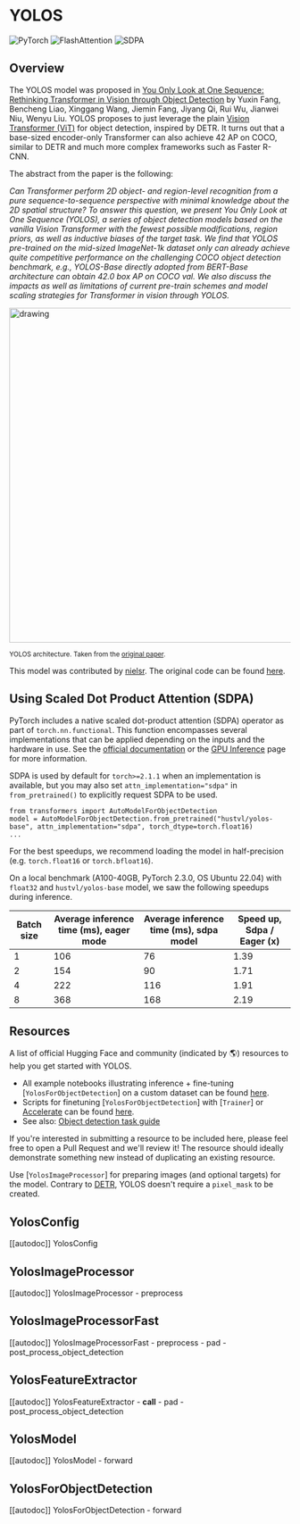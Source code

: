 <!--Copyright 2022 The HuggingFace Team. All rights reserved.

Licensed under the Apache License, Version 2.0 (the "License"); you may not use this file except in compliance with
the License. You may obtain a copy of the License at

http://www.apache.org/licenses/LICENSE-2.0

Unless required by applicable law or agreed to in writing, software distributed under the License is distributed on
an "AS IS" BASIS, WITHOUT WARRANTIES OR CONDITIONS OF ANY KIND, either express or implied. See the License for the
specific language governing permissions and limitations under the License.

⚠️ Note that this file is in Markdown but contain specific syntax for our doc-builder (similar to MDX) that may not be
rendered properly in your Markdown viewer.

-->

# YOLOS

<div class="flex flex-wrap space-x-1">
<img alt="PyTorch" src="https://img.shields.io/badge/PyTorch-DE3412?style=flat&logo=pytorch&logoColor=white">
<img alt="FlashAttention" src="https://img.shields.io/badge/%E2%9A%A1%EF%B8%8E%20FlashAttention-eae0c8?style=flat">
<img alt="SDPA" src="https://img.shields.io/badge/SDPA-DE3412?style=flat&logo=pytorch&logoColor=white">
</div>

## Overview

The YOLOS model was proposed in [You Only Look at One Sequence: Rethinking Transformer in Vision through Object Detection](https://arxiv.org/abs/2106.00666) by Yuxin Fang, Bencheng Liao, Xinggang Wang, Jiemin Fang, Jiyang Qi, Rui Wu, Jianwei Niu, Wenyu Liu.
YOLOS proposes to just leverage the plain [Vision Transformer (ViT)](vit) for object detection, inspired by DETR. It turns out that a base-sized encoder-only Transformer can also achieve 42 AP on COCO, similar to DETR and much more complex frameworks such as Faster R-CNN.

The abstract from the paper is the following:

*Can Transformer perform 2D object- and region-level recognition from a pure sequence-to-sequence perspective with minimal knowledge about the 2D spatial structure? To answer this question, we present You Only Look at One Sequence (YOLOS), a series of object detection models based on the vanilla Vision Transformer with the fewest possible modifications, region priors, as well as inductive biases of the target task. We find that YOLOS pre-trained on the mid-sized ImageNet-1k dataset only can already achieve quite competitive performance on the challenging COCO object detection benchmark, e.g., YOLOS-Base directly adopted from BERT-Base architecture can obtain 42.0 box AP on COCO val. We also discuss the impacts as well as limitations of current pre-train schemes and model scaling strategies for Transformer in vision through YOLOS.*

<img src="https://huggingface.co/datasets/huggingface/documentation-images/resolve/main/yolos_architecture.png"
alt="drawing" width="600"/>

<small> YOLOS architecture. Taken from the <a href="https://arxiv.org/abs/2106.00666">original paper</a>.</small>

This model was contributed by [nielsr](https://huggingface.co/nielsr). The original code can be found [here](https://github.com/hustvl/YOLOS).

## Using Scaled Dot Product Attention (SDPA)

PyTorch includes a native scaled dot-product attention (SDPA) operator as part of `torch.nn.functional`. This function 
encompasses several implementations that can be applied depending on the inputs and the hardware in use. See the 
[official documentation](https://pytorch.org/docs/stable/generated/torch.nn.functional.scaled_dot_product_attention.html) 
or the [GPU Inference](https://huggingface.co/docs/transformers/main/en/perf_infer_gpu_one#pytorch-scaled-dot-product-attention)
page for more information.

SDPA is used by default for `torch>=2.1.1` when an implementation is available, but you may also set 
`attn_implementation="sdpa"` in `from_pretrained()` to explicitly request SDPA to be used.

```
from transformers import AutoModelForObjectDetection
model = AutoModelForObjectDetection.from_pretrained("hustvl/yolos-base", attn_implementation="sdpa", torch_dtype=torch.float16)
...
```

For the best speedups, we recommend loading the model in half-precision (e.g. `torch.float16` or `torch.bfloat16`).

On a local benchmark (A100-40GB, PyTorch 2.3.0, OS Ubuntu 22.04) with `float32` and `hustvl/yolos-base` model, we saw the following speedups during inference.

|   Batch size |   Average inference time (ms), eager mode |   Average inference time (ms), sdpa model |   Speed up, Sdpa / Eager (x) |
|--------------|-------------------------------------------|-------------------------------------------|------------------------------|
|            1 |                                       106 |                                        76 |                      1.39 |
|            2 |                                       154 |                                        90 |                      1.71 |
|            4 |                                       222 |                                       116 |                      1.91 |
|            8 |                                       368 |                                       168 |                      2.19 |

## Resources

A list of official Hugging Face and community (indicated by 🌎) resources to help you get started with YOLOS.

<PipelineTag pipeline="object-detection"/>

- All example notebooks illustrating inference + fine-tuning [`YolosForObjectDetection`] on a custom dataset can be found [here](https://github.com/NielsRogge/Transformers-Tutorials/tree/master/YOLOS).
- Scripts for finetuning [`YolosForObjectDetection`] with [`Trainer`] or [Accelerate](https://huggingface.co/docs/accelerate/index) can be found [here](https://github.com/huggingface/transformers/tree/main/examples/pytorch/object-detection).
- See also: [Object detection task guide](../tasks/object_detection)

If you're interested in submitting a resource to be included here, please feel free to open a Pull Request and we'll review it! The resource should ideally demonstrate something new instead of duplicating an existing resource.

<Tip>

Use [`YolosImageProcessor`] for preparing images (and optional targets) for the model. Contrary to [DETR](detr), YOLOS doesn't require a `pixel_mask` to be created.

</Tip>

## YolosConfig

[[autodoc]] YolosConfig

## YolosImageProcessor

[[autodoc]] YolosImageProcessor
    - preprocess

## YolosImageProcessorFast

[[autodoc]] YolosImageProcessorFast
    - preprocess
    - pad
    - post_process_object_detection

## YolosFeatureExtractor

[[autodoc]] YolosFeatureExtractor
    - __call__
    - pad
    - post_process_object_detection

## YolosModel

[[autodoc]] YolosModel
    - forward

## YolosForObjectDetection

[[autodoc]] YolosForObjectDetection
    - forward
